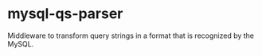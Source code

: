 # mysql-qs-parser
Middleware to transform query strings in a format that is recognized by the MySQL.
